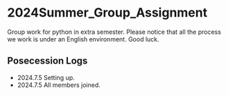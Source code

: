 # 2024Summer_Group_Assignment
Group work for python in extra semester.
Please notice that all the process we work is under an English environment.
Good luck.
## Posecession Logs
* 2024.7.5 Setting up.
* 2024.7.5 All members joined.